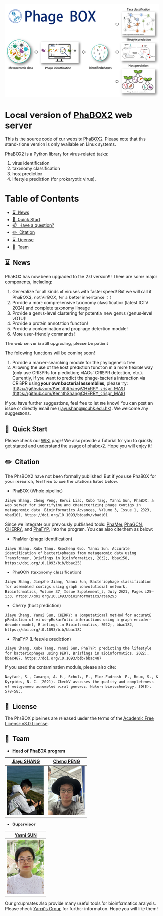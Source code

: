 <img src='imgs/logo1.png'>

# Local version of [PhaBOX2](https://phage.ee.cityu.edu.hk) web server

This is the source code of our website [PhaBOX2](https://phage.ee.cityu.edu.hk). Please note that this stand-alone version is only available on Linux systems.

PhaBOX2 is a Python library for virus-related tasks: 
1. virus identification
2. taxonomy classification
3. host prediction
4. lifestyle prediction (for prokaryotic virus). 

Table of Contents
=================
* [ ⌛️&nbsp; News](#news)
* [ 🚀&nbsp; Quick Start](#quick)
* [ 📫&nbsp; Have a question? ](#question)
* [ ✏️&nbsp; Citation ](#citation)
* [ ⌛️&nbsp; License ](#license)
* [ 🤵&nbsp; Team ](#team)



<a name="news"></a>
## ⌛️&nbsp; News

PhaBOX has now been upgraded to the 2.0 version!!! There are some major components, including:

1. Generalize for all kinds of viruses with faster speed! But we will call it PhaBOX2, not VirBOX, for a better inheritance ：) 
2. Provide a more comprehensive taxonomy classification (latest ICTV 2024) and complete taxonomy lineage
3. Provide a genus-level clustering for potential new genus (genus-level vOTU)!
4. Provide a protein annotation function!
5. Provide a contamination and prophage detection module!
6. More user-friendly commands!

The web server is still upgrading; please be patient

The following functions will be coming soon!
1. Provide a marker-searching module for the phylogenetic tree
2. Allowing the use of the host prediction function in a more flexible way (only use CRISPRs for prediction; MAGs' CRISPR detection, etc.). Currently, if you want to predict the phage-bacteria interaction via CRISPR using **your own bacterial assemblies**, please try: [https://github.com/KennthShang/CHERRY_crispr_MAG](https://github.com/KennthShang/CHERRY_crispr_MAG)

If you have further suggestions, feel free to let me know! You can post an issue or directly email me (jiayushang@cuhk.edu.hk). We welcome any suggestions.


## 🚀&nbsp; Quick Start
Please check our [WIKI](https://github.com/KennthShang/PhaBOX/wiki) page! We also provide a Tutorial for you to quickly get started and understand the usage of phabox2. Hope you will enjoy it!


<a name="citation"></a>
## ✏️&nbsp; Citation

The PhaBOX2 have not been formally published. But if you use PhaBOX for your research, feel free to use the citations listed below:

* PhaBOX (Whole pipeline)

```
Jiayu Shang, Cheng Peng, Herui Liao, Xubo Tang, Yanni Sun, PhaBOX: a web server for identifying and characterizing phage contigs in metagenomic data, Bioinformatics Advances, Volume 3, Issue 1, 2023, vbad101, https://doi.org/10.1093/bioadv/vbad101
```

Since we integrate our previously published tools: [PhaMer](https://academic.oup.com/bib/article/23/4/bbac258/6620872), [PhaGCN](https://academic.oup.com/bioinformatics/article/37/Supplement_1/i25/6319660), [CHERRY](https://academic.oup.com/bib/article/23/5/bbac182/6589865), and [PhaTYP](https://academic.oup.com/bib/article/24/1/bbac487/6842869), into the program. You can also cite them as below:

* PhaMer (phage identification)

```
Jiayu Shang, Xubo Tang, Ruocheng Guo, Yanni Sun, Accurate identification of bacteriophages from metagenomic data using Transformer, Briefings in Bioinformatics, 2022;, bbac258, https://doi.org/10.1093/bib/bbac258
```

* PhaGCN (taxonomy classification)

```
Jiayu Shang, Jingzhe Jiang, Yanni Sun, Bacteriophage classification for assembled contigs using graph convolutional network, Bioinformatics, Volume 37, Issue Supplement_1, July 2021, Pages i25–i33, https://doi.org/10.1093/bioinformatics/btab293
```

* Cherry (host prediction)

```
Jiayu Shang, Yanni Sun, CHERRY: a Computational metHod for accuratE pRediction of virus–pRokarYotic interactions using a graph encoder–decoder model, Briefings in Bioinformatics, 2022;, bbac182, https://doi.org/10.1093/bib/bbac182
```

* PhaTYP (Lifestyle prediction)

```
Jiayu Shang, Xubo Tang, Yanni Sun, PhaTYP: predicting the lifestyle for bacteriophages using BERT, Briefings in Bioinformatics, 2022;, bbac487, https://doi.org/10.1093/bib/bbac487
```

If you used the contamination module, please also cite:
```
Nayfach, S., Camargo, A. P., Schulz, F., Eloe-Fadrosh, E., Roux, S., & Kyrpides, N. C. (2021). CheckV assesses the quality and completeness of metagenome-assembled viral genomes. Nature biotechnology, 39(5), 578-585.
```


<a name="license"></a>

## 📘&nbsp; License
The PhaBOX pipelines are released under the terms of the [Academic Free License v3.0 License](https://choosealicense.com/licenses/afl-3.0/).


<a name="team"></a>
## 🤵&nbsp; Team

 * <b>Head of PhaBOX program</b><br/>

 | [Jiayu SHANG](https://kennthshang.github.io/)       | [Cheng PENG](https://github.com/ChengPENG-wolf)       |
|:-------------------------:|:-------------------------:|
| <img width=120/ src="imgs/mine.pic.jpg?raw=true"> | <img width=120/ src="imgs/Wolf.jpg?raw=true"> |


 * <b>Supervisor</b><br/>
 
 | [Yanni SUN](https://yannisun.github.io/)       |
|:-------------------------:|
| <img width=120/ src="imgs/yanni.png?raw=true"> |


Our groupmates also provide many useful tools for bioinformatics analysis. Please check [Yanni's Group](https://yannisun.github.io/tools.html) for further information. Hope you will like them! 
